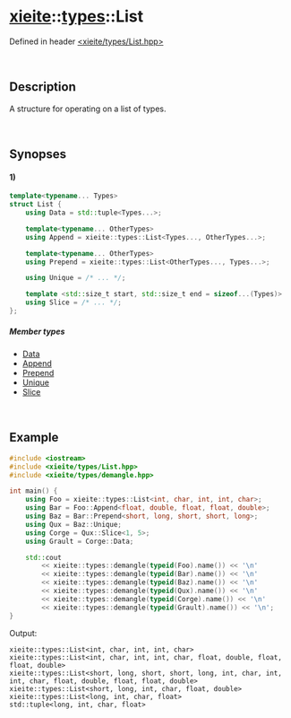 # [xieite](../xieite.md)\:\:[types](../types.md)\:\:List
Defined in header [<xieite/types/List.hpp>](../../include/xieite/types/List.hpp)

&nbsp;

## Description
A structure for operating on a list of types.

&nbsp;

## Synopses
#### 1)
```cpp
template<typename... Types>
struct List {
    using Data = std::tuple<Types...>;

    template<typename... OtherTypes>
    using Append = xieite::types::List<Types..., OtherTypes...>;

    template<typename... OtherTypes>
    using Prepend = xieite::types::List<OtherTypes..., Types...>;

    using Unique = /* ... */;

    template <std::size_t start, std::size_t end = sizeof...(Types)>
    using Slice = /* ... */;
};
```
##### Member types
- [Data](./List/1/Data.md)
- [Append](./List/1/Append.md)
- [Prepend](./List/1/Prepend.md)
- [Unique](./List/1/Unique.md)
- [Slice](./List/1/Slice.md)

&nbsp;

## Example
```cpp
#include <iostream>
#include <xieite/types/List.hpp>
#include <xieite/types/demangle.hpp>

int main() {
    using Foo = xieite::types::List<int, char, int, int, char>;
    using Bar = Foo::Append<float, double, float, float, double>;
    using Baz = Bar::Prepend<short, long, short, short, long>;
    using Qux = Baz::Unique;
    using Corge = Qux::Slice<1, 5>;
    using Grault = Corge::Data;

    std::cout
        << xieite::types::demangle(typeid(Foo).name()) << '\n'
        << xieite::types::demangle(typeid(Bar).name()) << '\n'
        << xieite::types::demangle(typeid(Baz).name()) << '\n'
        << xieite::types::demangle(typeid(Qux).name()) << '\n'
        << xieite::types::demangle(typeid(Corge).name()) << '\n'
        << xieite::types::demangle(typeid(Grault).name()) << '\n';
}
```
Output:
```
xieite::types::List<int, char, int, int, char>
xieite::types::List<int, char, int, int, char, float, double, float, float, double>
xieite::types::List<short, long, short, short, long, int, char, int, int, char, float, double, float, float, double>
xieite::types::List<short, long, int, char, float, double>
xieite::types::List<long, int, char, float>
std::tuple<long, int, char, float>
```
